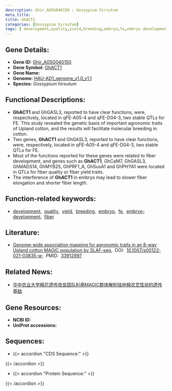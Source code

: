 ```yaml
---
description: Ghir_A05G040150 ; Gossypium hirsutum
meta_title:
title: GhACT1
categories: [Gossypium hirsutum]
tags: [ development,quality,yield,breeding,embryo,fe,embryo development,fiber ]
---
```


## Gene Details:
- **Gene ID:**	[Ghir_A05G040150]()
- **Gene Symbol:** <u>GhACT1</u>
- **Gene Name:** 
- **Genome:** [HAU-AD1_genome_v1.0_v1.1]()
- **Species:** *Gossypium hirsutum*

## Functional Descriptions:
   - **GhACT1** and GhGASL3, reported to have clear functions, were, respectively, located in qFE-A05-4 and qFE-D04-3, two stable QTLs for FE. This study revealed the genetic basis of important agronomic traits of Upland cotton, and the results will facilitate molecular breeding in cotton.
   - Two genes, **GhACT1** and GhGASL3, reported to have clear functions, were, respectively, located in qFE-A05-4 and qFE-D04-3, two stable QTLs for FE. 
   - Most of the functions reported for these genes were related to fiber development, and genes such as **GhACT1**, GhCaM7, GhGASL3, GhMADS14, GhMYB25, GhPRF1_A, GhSusA1 and GhPHYA1 were located in QTLs for fiber quality or fiber yield traits.
   - The interference of **GhACT1** in embryo may lead to slower fiber elongation and shorter fiber length.

## Function-related keywords:
   - [development](/tags/development/),&nbsp;&nbsp;[quality](/tags/quality/),&nbsp;&nbsp;[yield](/tags/yield/),&nbsp;&nbsp;[breeding](/tags/breeding/),&nbsp;&nbsp;[embryo](/tags/embryo/),&nbsp;&nbsp;[fe](/tags/fe/),&nbsp;&nbsp;[embryo-development](/tags/embryo-development/),&nbsp;&nbsp;[fiber](/tags/fiber/)

## Literature:
   - [Genome-wide association mapping for agronomic traits in an 8-way Upland cotton MAGIC population by SLAF-seq.]( https://link.springer.com/article/10.1007/s00122-021-03835-w#Tab3)&nbsp;&nbsp;DOI:&nbsp;&nbsp;[10.1007/s00122-021-03835-w](https://link.springer.com/article/10.1007/s00122-021-03835-w#Tab3);&nbsp;&nbsp;PMID:&nbsp;&nbsp;[33912997](https://pubmed.ncbi.nlm.nih.gov/33912997/)

## Related News:
   - [华中农业大学棉花遗传改良团队利用MAGIC群体解析陆地棉农艺性状的遗传基础](https://mp.weixin.qq.com/s?__biz=Mzg3MDEwNDEyMg==&mid=2247514127&idx=6&sn=b97a7fbe1c6b1af2e98ab95639161a48&chksm=ce90155af9e79c4cc49b980ab12513b18f2fe666465604374b70f215451cd429378f87cdac42&scene=27#wechat_redirect)

## Gene Resources:
- **NCBI ID:**  [](https://www.ncbi.nlm.nih.gov/gene/?term=)
- **UniProt accessions:** [](https://www.uniprot.org/uniprotkb//entry)



## Sequences:
- {{< accordion "CDS Sequence:" >}}

{{< /accordion >}}
- {{< accordion "Protein Sequence:" >}}

{{< /accordion >}}
